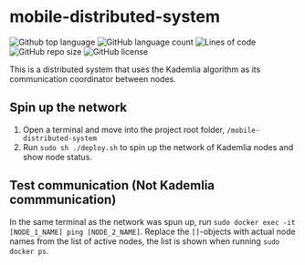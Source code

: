 # mobile-distributed-system
<!-- ![GitHub go.mod Go version](https://img.shields.io/github/go-mod/go-version/SimonBerghem/mobile-distributed-system) -->
![Github top language](https://img.shields.io/github/languages/top/SimonBerghem/mobile-distributed-system)
![GitHub language count](https://img.shields.io/github/languages/count/SimonBerghem/mobile-distributed-system)
![Lines of code](https://img.shields.io/tokei/lines/github/SimonBerghem/mobile-distributed-system)
![GitHub repo size](https://img.shields.io/github/repo-size/SimonBerghem/mobile-distributed-system)
![GitHub license](https://img.shields.io/github/license/SimonBerghem/mobile-distributed-system)

This is a distributed system that uses the Kademlia algorithm as its communication coordinator between nodes. 

## Spin up the network
1. Open a terminal and move into the project root folder, `/mobile-distributed-system`
2. Run `sudo sh ./deploy.sh` to spin up the network of Kademlia nodes and show node status.

## Test communication (Not Kademlia commmunication)
In the same terminal as the network was spun up, run `sudo docker exec -it [NODE_1_NAME] ping [NODE_2_NAME]`. Replace the `[]`-objects with actual node names from the list of active nodes, the list is shown when running `sudo docker ps`.